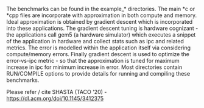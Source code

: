 The benchmarks can be found in the example_* directories.
The main *c or *cpp files are incorporate with approximation in both compute and memory. 
Ideal approximation is obtained by gradient descent which is incorporated into these applications.
The gradient descent tuning is hardware cognizant - the applications call gem5 (a hardware simulator) which executes a snippet of the application in hardware and collect stats such as ipc and related metrics.
The error is modelled within the application itself via considering compute/memory errors.
Finally gradient descent is used to optimize the error-vs-ipc metric - so that the approximation is tuned for maximum increase in ipc for minimum increase in error.
Most directories contain RUN/COMPILE options to provide details for running and compiling these benchmarks.

Please refer / cite SHASTA (TACO '20) - https://dl.acm.org/doi/10.1145/3412375

 
